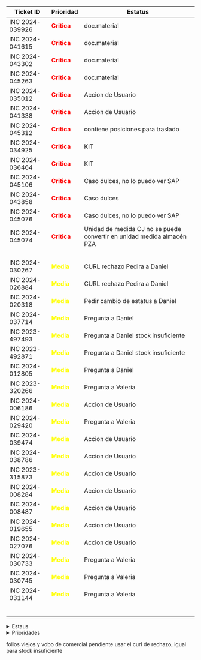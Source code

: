 | Ticket ID | Prioridad | Estatus     |
|-----------|------------------|------------|
| INC 2024-039926 | <span style="color:red">**Critica**</span> | doc.material |
| INC 2024-041615 | <span style="color:red">**Critica**</span> | doc.material |
| INC 2024-043302 | <span style="color:red">**Critica**</span> | doc.material |
| INC 2024-045263 | <span style="color:red">**Critica**</span> | doc.material |
| INC 2024-035012 | <span style="color:red">**Critica**</span> | Accion de Usuario |
| INC 2024-041338 | <span style="color:red">**Critica**</span> | Accion de Usuario |
| INC 2024-045312 | <span style="color:red">**Critica**</span> | contiene posiciones para traslado |
| INC 2024-034925 | <span style="color:red">**Critica**</span> | KIT |
| INC 2024-036464 | <span style="color:red">**Critica**</span> | KIT |
| INC 2024-045106 | <span style="color:red">**Critica**</span>  | Caso dulces, no lo puedo ver SAP |
| INC 2024-043858 | <span style="color:red">**Critica**</span>  | Caso dulces |
| INC 2024-045076 | <span style="color:red">**Critica**</span>  | Caso dulces, no lo puedo ver SAP |
| INC 2024-045074 | <span style="color:red">**Critica**</span> | Unidad de medida CJ no se puede convertir en unidad medida almacén PZA |
|  |  |  |
|  |  |  |
|  |  |  |
|  |  |  |
| INC 2024-030267 | <span style="color:yellow">**Media**</span> | CURL rechazo Pedira a Daniel|
| INC 2024-026884 | <span style="color:yellow">**Media**</span> | CURL rechazo Pedira a Daniel|
| INC 2024-020318 | <span style="color:yellow">**Media**</span> | Pedir cambio de estatus a Daniel |
| INC 2024-037714 | <span style="color:yellow">**Media**</span> | Pregunta a Daniel |
| INC 2023-497493 | <span style="color:yellow">**Media**</span> | Pregunta a Daniel stock insuficiente|
| INC 2023-492871 | <span style="color:yellow">**Media**</span> | Pregunta a Daniel stock insuficiente|
| INC 2024-012805 | <span style="color:yellow">**Media**</span> | Pregunta a Daniel |
| INC 2023-320266 | <span style="color:yellow">**Media**</span> | Pregunta a Valeria |
| INC 2024-006186 | <span style="color:yellow">**Media**</span> | Accion de Usuario |
| INC 2024-029420 | <span style="color:yellow">**Media**</span> | Pregunta a Valeria |
| INC 2024-039474 | <span style="color:yellow">**Media**</span> | Accion de Usuario |
| INC 2024-038786 | <span style="color:yellow">**Media**</span> | Accion de Usuario |
| INC 2023-315873 | <span style="color:yellow">**Media**</span> | Accion de Usuario |
| INC 2024-008284 | <span style="color:yellow">**Media**</span> | Accion de Usuario |
| INC 2024-008487 | <span style="color:yellow">**Media**</span> | Accion de Usuario |
| INC 2024-019655 | <span style="color:yellow">**Media**</span> | Accion de Usuario |
| INC 2024-027076 | <span style="color:yellow">**Media**</span> | Accion de Usuario |
| INC 2024-030733 | <span style="color:yellow">**Media**</span> | Pregunta a Valeria |
| INC 2024-030745 | <span style="color:yellow">**Media**</span> | Pregunta a Valeria |
| INC 2024-031144 | <span style="color:yellow">**Media**</span> | Pregunta a Valeria |
|  |  |  |
|  |  |  |
|  |  |  |
|  |  |  |
|  |  |  |
|  |  |  |


<details>
  <summary>Estaus</summary>
  
  | Ticket ID | Descripción del Problema                                       |
  |-----------|-----------------------------------------------------------------|
  | <span style="color:red">**Cerrada**</span> | Se finalizo el ticket  |
  | <span style="color:green">**VoBo**</span> | Esperando el visto bueno del usuario  |
  | En proceso       | Error al procesar pago de factura |
  | Accion de Usuario | Esperando mas informacion por parte del usuario ya sea datos o anexar imagenes o pdf|
  | Pregunta a Valeria | Duda que me hace falta comprender del todo sobre el caso |
  | Pregunta a Daniel | Dudas que le mando a Daniel por correo |
  | Enviado a Claudia | Casos que se le envian a Claudia para su atencion |
  | Enviado a Daniel | Casos que se le envian a Daniel para su atencion  |
  | Junta de las 3 | Dudas que se preguntan a Daniel en la junta |
  | Anexar VoBo | Falta que el usuario anexe el visto bueno |
  | No he resuelto de este tipo | Hace fala explicacion de casos que no he atendido |
  | Falta documentacion | Casos de los cuales no se ha generado o la documentacion no esta explicada del todo bien |
  | Reasignado |  |

</details>

<details>
  <summary>Prioridades</summary>
  
  | Prioridad | Descripción                                   |
  |-----------|-----------------------------------------------------------------|
  | <span style="color:red">**Critica**</span>       | Tickets de mayo importancia y con los cuales contamos con poco tiempo para atender|
  | <span style="color:orange">**Alta**</span>       | Tickets que son importantes pero pueden esperar si hay demaciados Criticos |
  | <span style="color:yellow">**Media**</span>       | Tickets con importancia pero suelen poder esperar dias |
  | <span style="color:blue">**Baja**</span>       | Tikects de menor importancia y que por lo regular se antienden al final |
</details>



folios viejos y vobo de comercial pendiente usar el curl de rechazo, igual para stock insuficiente